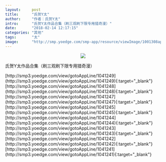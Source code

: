 ```yaml
---
layout:     post
title:      "氏贺Y太"
author:     "作者：氏贺Y太"
intro:      "氏贺Y太作品合集（刷三观刷下限专用猎奇漫）"
date:       "2018-02-14 12:17:15"
categories: "其他"
tags:       "太"
image:      "http://smp.yoedge.com/smp-app/resource/viewImage/1001308appline.png"
---
```

<div style="text-align: center">
<p><img src="http://smp.yoedge.com/smp-app/resource/viewImage/1001308appline.png"/></p>
</div>
<p class="post-meta">
<span>氏贺Y太作品合集（刷三观刷下限专用猎奇漫）</span>
</p>
[http://smp3.yoedge.com/view/gotoAppLine/1041249](http://smp3.yoedge.com/view/gotoAppLine/1041249){:target="_blank"}
[http://smp3.yoedge.com/view/gotoAppLine/1041248](http://smp3.yoedge.com/view/gotoAppLine/1041248){:target="_blank"}
[http://smp3.yoedge.com/view/gotoAppLine/1041247](http://smp3.yoedge.com/view/gotoAppLine/1041247){:target="_blank"}
[http://smp3.yoedge.com/view/gotoAppLine/1041245](http://smp3.yoedge.com/view/gotoAppLine/1041245){:target="_blank"}
[http://smp3.yoedge.com/view/gotoAppLine/1041244](http://smp3.yoedge.com/view/gotoAppLine/1041244){:target="_blank"}
[http://smp3.yoedge.com/view/gotoAppLine/1041243](http://smp3.yoedge.com/view/gotoAppLine/1041243){:target="_blank"}
[http://smp3.yoedge.com/view/gotoAppLine/1041242](http://smp3.yoedge.com/view/gotoAppLine/1041242){:target="_blank"}
[http://smp3.yoedge.com/view/gotoAppLine/1041241](http://smp3.yoedge.com/view/gotoAppLine/1041241){:target="_blank"}


